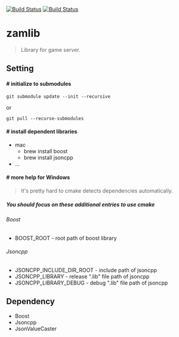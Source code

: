 [![Build Status](https://travis-ci.org/yangga/zamlib.svg?branch=master)](https://travis-ci.org/yangga/zamlib)
[![Build Status](https://ci.appveyor.com/api/projects/status/github/yangga/zamlib?svg=true)](https://ci.appveyor.com/project/yangga/zamlib)

zamlib
======
> Library for game server.

Setting
-------
#### # initialize to submodules
    git submodule update --init --recursive

or

    git pull --recurse-submodules

#### # install dependent libraries
* mac
  * brew install boost
  * brew install jsoncpp
* ...

#### # more help for Windows
> It's pretty hard to cmake detects dependencies automatically.
##### You should focus on these additional entries to use cmake
###### Boost
* BOOST_ROOT - root path of boost library
###### Jsoncpp
* JSONCPP_INCLUDE_DIR_ROOT - include path of jsoncpp
* JSONCPP_LIBRARY - release ".lib" file path of jsoncpp
* JSONCPP_LIBRARY_DEBUG - debug ".lib" file path of jsoncpp 


Dependency
-------
* Boost
* Jsoncpp
* JsonValueCaster
